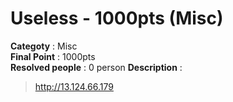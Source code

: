 Useless - 1000pts (Misc)
========================
**Categoty** : Misc<br />
**Final Point** : 1000pts<br />
**Resolved people** : 0 person
**Description** : 
> http://13.124.66.179
